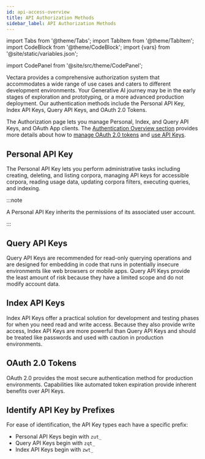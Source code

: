 ```yaml
---
id: api-access-overview
title: API Authorization Methods
sidebar_label: API Authorization Methods
---
```


import Tabs from '@theme/Tabs';
import TabItem from '@theme/TabItem';
import CodeBlock from '@theme/CodeBlock';
import {vars} from '@site/static/variables.json';

import CodePanel from '@site/src/theme/CodePanel';


Vectara provides a comprehensive authorization system that accommodates a wide 
range of use cases and caters to different development environments. 
Your Generative AI journey may be in the early stages of 
exploration and prototyping, or a more advanced production deployment. Our 
authentication methods include the Personal API Key, Index API Keys, 
Query API Keys, and OAuth 2.0 Tokens.

The Authorization page lets you manage Personal, Index, and Query API Keys, and
OAuth App clients. The [Authentication Overview section](/docs/learn/authentication/auth-overview) 
provides more details about how to [manage OAuth 2.0 tokens](/docs/learn/authentication/oauth-2) and [use API Keys](/docs/learn/authentication/api-key-management). 

## Personal API Key

The Personal API Key lets you perform administrative tasks including creating, 
deleting, and listing corpora, managing API keys for accessible corpora, 
reading usage data, updating corpora filters, executing queries, and indexing.

:::note

A Personal API Key inherits the permissions of its associated user account.

:::

## Query API Keys

Query API Keys are recommended for read-only querying operations and are 
designed for embedding in code that runs in potentially insecure environments 
like web browsers or mobile apps. Query API Keys provide the least amount of 
risk because they have a limited scope and do not modify account data.

## Index API Keys

Index API Keys offer a practical solution for development and testing phases 
for when you need read and write access. Because they also provide write 
access, Index API Keys are more powerful than Query API Keys and should be 
treated like passwords and used with caution in production environments.

## OAuth 2.0 Tokens

OAuth 2.0 provides the most secure authentication method for production 
environments. Capabilities like automated token expiration provide inherent 
benefits over API Keys.

## Identify API Key by Prefixes

For ease of identification, the API Key types each have a specific prefix:

* Personal API Keys begin with `zut_`
* Query API Keys begin with `zqt_`
* Index API Keys begin with `zwt_`
